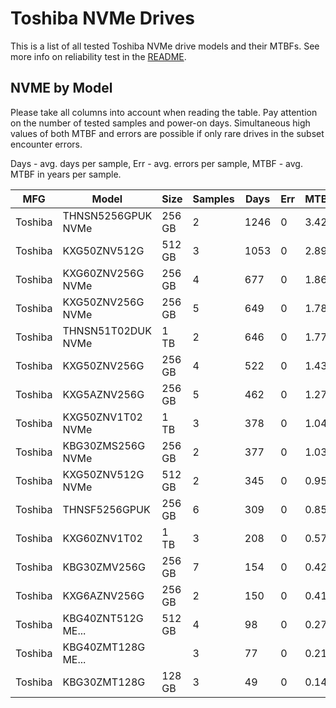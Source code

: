 Toshiba NVMe Drives
===================

This is a list of all tested Toshiba NVMe drive models and their MTBFs. See more
info on reliability test in the [README](https://github.com/bsdhw/SMART).

NVME by Model
------------

Please take all columns into account when reading the table. Pay attention on the
number of tested samples and power-on days. Simultaneous high values of both MTBF
and errors are possible if only rare drives in the subset encounter errors.

Days - avg. days per sample,
Err  - avg. errors per sample,
MTBF - avg. MTBF in years per sample.

| MFG       | Model              | Size   | Samples | Days  | Err   | MTBF |
|-----------|--------------------|--------|---------|-------|-------|------|
| Toshiba   | THNSN5256GPUK NVMe | 256 GB | 2       | 1246  | 0     | 3.42   |
| Toshiba   | KXG50ZNV512G       | 512 GB | 3       | 1053  | 0     | 2.89   |
| Toshiba   | KXG60ZNV256G NVMe  | 256 GB | 4       | 677   | 0     | 1.86   |
| Toshiba   | KXG50ZNV256G NVMe  | 256 GB | 5       | 649   | 0     | 1.78   |
| Toshiba   | THNSN51T02DUK NVMe | 1 TB   | 2       | 646   | 0     | 1.77   |
| Toshiba   | KXG50ZNV256G       | 256 GB | 4       | 522   | 0     | 1.43   |
| Toshiba   | KXG5AZNV256G       | 256 GB | 5       | 462   | 0     | 1.27   |
| Toshiba   | KXG50ZNV1T02 NVMe  | 1 TB   | 3       | 378   | 0     | 1.04   |
| Toshiba   | KBG30ZMS256G NVMe  | 256 GB | 2       | 377   | 0     | 1.03   |
| Toshiba   | KXG50ZNV512G NVMe  | 512 GB | 2       | 345   | 0     | 0.95   |
| Toshiba   | THNSF5256GPUK      | 256 GB | 6       | 309   | 0     | 0.85   |
| Toshiba   | KXG60ZNV1T02       | 1 TB   | 3       | 208   | 0     | 0.57   |
| Toshiba   | KBG30ZMV256G       | 256 GB | 7       | 154   | 0     | 0.42   |
| Toshiba   | KXG6AZNV256G       | 256 GB | 2       | 150   | 0     | 0.41   |
| Toshiba   | KBG40ZNT512G ME... | 512 GB | 4       | 98    | 0     | 0.27   |
| Toshiba   | KBG40ZMT128G ME... |        | 3       | 77    | 0     | 0.21   |
| Toshiba   | KBG30ZMT128G       | 128 GB | 3       | 49    | 0     | 0.14   |
